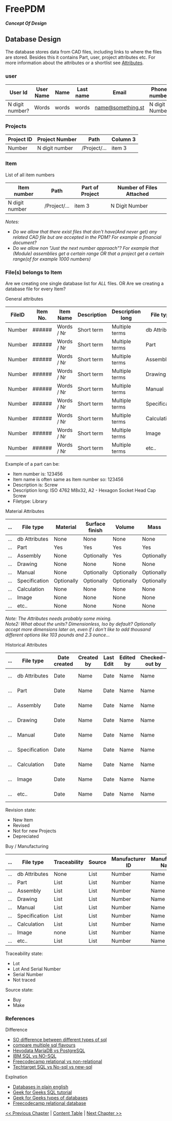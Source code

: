 # FreePDM
***Concept Of Design***


## Database Design

The database stores data from CAD files, including links to where the files are stored.
Besides this it contains Part, user, project attributes etc.
For more information about the attributes or a shortlist see [Attributes](FreePDM_03-1-Attributes.md).

<!--
| Column 1 | Column 2 | Column 3|
|----------|----------|---------|
| item1    | item2    | item 3  |
-->

### user

| User Id         | User Name | Name  | Last name | Email             | Phone number   | Department    | Role(s) | Aliases |
|-----------------|-----------|-------|-----------|-------------------|----------------|---------------|---------|---------|
| N digit number? | Words     | words | words     | name@something.st | N digit Number | Word or words | List(?) | List(?) |

### Projects

| Project ID | Project Number | Path         | Column 3|
|------------|----------------|--------------|---------|
| Number     |N digit number  | /Project/... | item 3  |

### Item 

List of all item numbers

| Item number    | Path         | Part of Project | Number of Files Attached |
|----------------|--------------|-----------------|--------------------------|
| N digit number | /Project/... | item 3          | N Digit Number           |

_Notes:_

- _Do we allow that there exist files that don't have(And never get) any related CAD file but are accepted in the PDM? For example a financial document?_
- _Do we allow non "Just the next number approach"? For example that (Module) assemblies get a certain range OR that a project get a certain range(of for example 1000 numbers)_

### File(s) belongs to Item

Are we creating one single database list for _ALL_ files.
OR Are we creating a database file for every Item?

General attributes

| FileID | Item No. | Item Name  | Description | Description long | File type     |Item Path         | Filename|
|--------|----------|------------|-------------|------------------|---------------|------------------|---------|
| Number | ######   | Words / Nr | Short term  | Multiple terms   | db Attributes | /Project/######/ | Words   |
| Number | ######   | Words / Nr | Short term  | Multiple terms   | Part          | /Project/######/ | Words   |
| Number | ######   | Words / Nr | Short term  | Multiple terms   | Assembly      | /Project/######/ | Words   |
| Number | ######   | Words / Nr | Short term  | Multiple terms   | Drawing       | /Project/######/ | Words   |
| Number | ######   | Words / Nr | Short term  | Multiple terms   | Manual        | /Project/######/ | Words   |
| Number | ######   | Words / Nr | Short term  | Multiple terms   | Specification | /Project/######/ | Words   |
| Number | ######   | Words / Nr | Short term  | Multiple terms   | Calculation   | /Project/######/ | Words   |
| Number | ######   | Words / Nr | Short term  | Multiple terms   | Image         | /Project/######/ | Words   |
| Number | ######   | Words / Nr | Short term  | Multiple terms   | etc..         | /Project/######/ | Words   |

Example of a part can be:  

- Item number is: 123456
- Item name is often same as Item number so: 123456
- Description is: Screw
- Description long: ISO 4762 M8x32, A2 - Hexagon Socket Head Cap Screw
- Filetype: Library

Material Attributes

| ... | File type     | Material   | Surface finish | Volume     | Mass       | Weight     | Surface Area |
|-----|---------------|------------|----------------|------------|------------|------------|--------------|
| ... | db Attributes | None       | None           | None       | None       | None       | None         |
| ... | Part          | Yes        | Yes            | Yes        | Yes        | Yes        | Yes          |
| ... | Assembly      | None       | Optionally     | Yes        | Optionally | Yes        | Yes          |
| ... | Drawing       | None       | None           | None       | None       | None       | None         |
| ... | Manual        | None       | Optionally     | Optionally | Optionally | Optionally | Optionally   |
| ... | Specification | Optionally | Optionally     | Optionally | Optionally | Optionally | Optionally   |
| ... | Calculation   | None       | None           | None       | None       | None       | None         |
| ... | Image         | None       | None           | None       | None       | None       | None         |
| ... | etc..         | None       | None           | None       | None       | None       | None         |

_Note: The Attributes needs probably some mixing._  
_Note2: What about the units? Dimensionless, Iso by default? Optionally accept more dimensions later on, even if i don't like to add thousand different options like 103 pounds and 2.3 ounce..._

Historical Attributes

| ... | File type     | Date created | Created by | Last Edit  | Edited by | Checked-out by | Revision state| Revision nr. |
|-----|---------------|--------------|------------|------------|-----------|----------------|----------------|-------------|
| ... | db Attributes | Date         | Name       | Date       | Name      | Name           | List of States | Number      |
| ... | Part          | Date         | Name       | Date       | Name      | Name           | List of States | Number      |
| ... | Assembly      | Date         | Name       | Date       | Name      | Name           | List of States | Number      |
| ... | Drawing       | Date         | Name       | Date       | Name      | Name           | List of States | Number      |
| ... | Manual        | Date         | Name       | Date       | Name      | Name           | List of States | Number      |
| ... | Specification | Date         | Name       | Date       | Name      | Name           | List of States | Number      |
| ... | Calculation   | Date         | Name       | Date       | Name      | Name           | List of States | Number      |
| ... | Image         | Date         | Name       | Date       | Name      | Name           | List of States | Number      |
| ... | etc..         | Date         | Name       | Date       | Name      | Name           | List of States | Number      |

Revision state:

- New Item
- Revised
- Not for new Projects
- Depreciated

Buy / Manufacturing

| ... | File type     | Traceability | Source | Manufacturer ID | Manufacturer Name | Vendor ID | Vendor Name |
|-----|---------------|--------------|--------|-----------------|-------------------|-----------|-------------|
| ... | db Attributes | None         | List   | Number          | Name              | Number    | Name        |
| ... | Part          | List         | List   | Number          | Name              | Number    | Name        |
| ... | Assembly      | List         | List   | Number          | Name              | Number    | Name        |
| ... | Drawing       | List         | List   | Number          | Name              | Number    | Name        |
| ... | Manual        | List         | List   | Number          | Name              | Number    | Name        |
| ... | Specification | List         | List   | Number          | Name              | Number    | Name        |
| ... | Calculation   | List         | List   | Number          | Name              | Number    | Name        |
| ... | Image         | none         | List   | Number          | Name              | Number    | Name        |
| ... | etc..         | List         | List   | Number          | Name              | Number    | Name        |

Traceability state:

- Lot
- Lot And Serial Number
- Serial Number
- Not traced

Source state:

- Buy
- Make

### References

Difference

- [SO difference between different types of sql](https://stackoverflow.com/questions/1326318/difference-between-different-types-of-sql)
- [compare multiple sql flavours](https://www.altexsoft.com/blog/business/comparing-database-management-systems-mysql-postgresql-mssql-server-mongodb-elasticsearch-and-others/)
- [Hevodata MariaDB vs PostgreSQL](https://hevodata.com/learn/mariadb-vs-postgresql/)
- [IBM SQL vs NO-SQL](https://www.ibm.com/cloud/blog/sql-vs-nosql)
- [Freecodecamp relational vs non-relational](https://www.freecodecamp.org/news/relational-vs-nonrelational-databases-difference-between-sql-db-and-nosql-db/)
- [Techtarget SQL vs No-sql vs new-sql](https://www.techtarget.com/whatis/feature/SQL-vs-NoSQL-vs-NewSQL-How-do-they-compare)

Explnation

- [Databases in plain english](https://www.freecodecamp.org/news/sql-and-databases-explained-in-plain-english/)
- [Geek for Geeks SQL tutorial](https://www.geeksforgeeks.org/sql-tutorial/)
- [Geek for Geeks types of databases](https://www.geeksforgeeks.org/types-of-databases/)
- [Freecodecamp relational database](https://www.freecodecamp.org/learn/relational-database/)

[<< Previous Chapter](FreePDM_05-Architecture.md) | [Content Table](README.md) | [Next Chapter >>](FreePDM_06-Roadmap.md)
